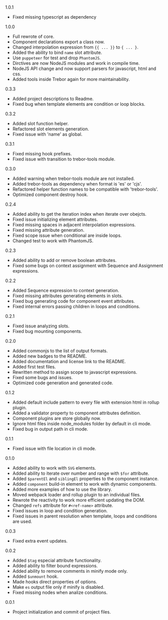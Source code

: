 1.0.1
- Fixed missing typescript as dependency

1.0.0
- Full rewrote of core.
- Component declarations export a class now.
- Changed interpolation expression from `{{ ... }}` to `{ ... }`.
- Added the ability to bind `name` slot attribute.
- Use `puppeteer` for test and drop `PhantomJS`.
- Dirctives are now NodeJS modules and work in compile time.
- NodeJS API change and now support parsers for javascript, html and css.
- Added tools inside Trebor again for more maintainability.

0.3.3
- Added project descriptions to Readme.
- Fixed bug when template elements are condition or loop blocks.

0.3.2
- Added slot function helper.
- Refactored slot elements generation.
- Fixed issue with 'name' as global.

0.3.1
- Fixed missing hook prefixes.
- Fixed issue with transition to trebor-tools module.

0.3.0
- Added warning when trebor-tools module are not installed.
- Added trebor-tools as dependency when format is 'es' or 'cjs'.
- Refactored helper function names to be compatible with 'trebor-tools'.
- Optimized component destroy hook.

0.2.4
- Added ability to get the iteration index when iterate over obejcts.
- Fixed issue initializing element attributes.
- Fixed missing spaces in adjacent interpolation expressions.
- Fixed missing attribute generation.
- Fixed scope issue when conditional are inside loops.
- Changed test to work with PhantomJS.

0.2.3
- Added ability to add or remove boolean attributes.
- Fixed some bugs on context assignment with Sequence and Assignment expressions.

0.2.2
- Added Sequence expression to context generation.
- Fixed missing attributes generating elements in slots.
- Fixed bug generating code for component event attributes.
- Fixed internal errors passing children in loops and conditions.

0.2.1
- Fixed issue analyzing slots.
- Fixed bug mounting components.

0.2.0
- Added commonjs to the list of output formats.
- Added new badges to the README.
- Added documentation and license link  to the README.
- Added first test files.
- Rewritten method to assign scope to javascript expressions.
- Fixed some bugs and issues.
- Optimized code generation and generated code.

0.1.2
- Added default include pattern to every file with extension html in rollup plugin.
- Added a validator property to component attributes definition.
- Component plugins are store globally now.
- Ignore html files inside node_modules folder by default in cli mode.
- Fixed bug in output path in cli mode.

0.1.1
- Fixed issue with file location in cli mode.

0.1.0
- Added ability to work with `SVG` elements.
- Added ability to iterate over number and range with `$for` attribute.
- Added `$parentEl` and `siblingEl` properties to the component instance.
- Added `component` build-in element to work with dynamic components.
- Added more examples of how to use the library.
- Moved webpack loader and rollup plugin to an individual files.
- Rewrote the reactivity to work more efficient updating the DOM.
- Changed `refs` attribute for `#<ref-name>` attribute.
- Fixed issues in loop and condition generation.
- Fixed issues in parent resolution when template, loops and conditions are used.

0.0.3
- Fixed extra event updates.

0.0.2
- Added `$tag` especial attribute functionality.
- Added ability to filter bound expressions.
- Added ability to remove comments in minify mode only.
- Added `$unmount` hook.
- Made hooks direct properties of options.
- Make `es` output file only if minify is disabled.
- Fixed missing nodes when analize conditions.

0.0.1
- Project initialization and commit of project files.